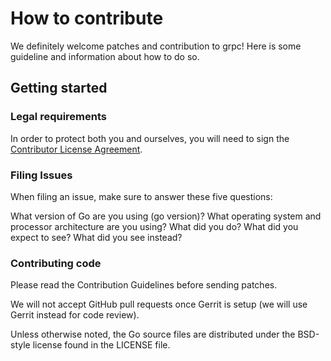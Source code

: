 # How to contribute

We definitely welcome patches and contribution to grpc! Here is some guideline
and information about how to do so.

## Getting started

### Legal requirements

In order to protect both you and ourselves, you will need to sign the
[Contributor License Agreement](https://cla.developers.google.com/clas).

### Filing Issues
When filing an issue, make sure to answer these five questions:

What version of Go are you using (go version)?
What operating system and processor architecture are you using?
What did you do?
What did you expect to see?
What did you see instead?

### Contributing code
Please read the Contribution Guidelines before sending patches.

We will not accept GitHub pull requests once Gerrit is setup (we will use Gerrit instead for code review).

Unless otherwise noted, the Go source files are distributed under the BSD-style license found in the LICENSE file.
